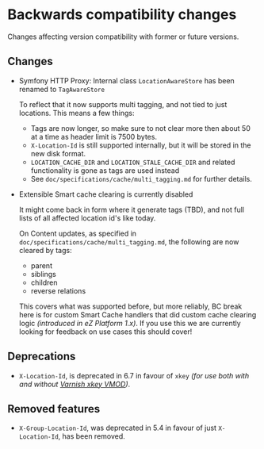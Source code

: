 # Backwards compatibility changes

Changes affecting version compatibility with former or future versions.

## Changes

* Symfony HTTP Proxy: Internal class `LocationAwareStore` has been renamed to `TagAwareStore`

  To reflect that it now supports multi tagging, and not tied to just locations. This means a few things:
  - Tags are now longer, so make sure to not clear more then about 50 at a time as header limit is 7500 bytes.
  - `X-Location-Id` is still supported internally, but it will be stored in the new disk format.
  - `LOCATION_CACHE_DIR` and `LOCATION_STALE_CACHE_DIR` and related functionality is gone as tags are used instead
  - See `doc/specifications/cache/multi_tagging.md` for further details.

* Extensible Smart cache clearing is currently disabled

  It might come back in form where it generate tags (TBD), and not full lists of all affected location id's like today.

  On Content updates, as specified in `doc/specifications/cache/multi_tagging.md`, the following are now cleared by tags:
  - parent
  - siblings
  - children
  - reverse relations

  This covers what was supported before, but more reliably, BC break here is for custom Smart Cache handlers that did
  custom cache clearing logic _(introduced in eZ Platform 1.x)_. If you use this we are currently looking for feedback
  on use cases this should cover!

## Deprecations

* `X-Location-Id`, is deprecated in 6.7 in favour of `xkey` *(for use both with and without [Varnish xkey VMOD](https://github.com/varnish/varnish-modules/blob/master/docs/xkey.rst))*.


## Removed features

* `X-Group-Location-Id`, was deprecated in 5.4 in favour of just `X-Location-Id`, has been removed.
